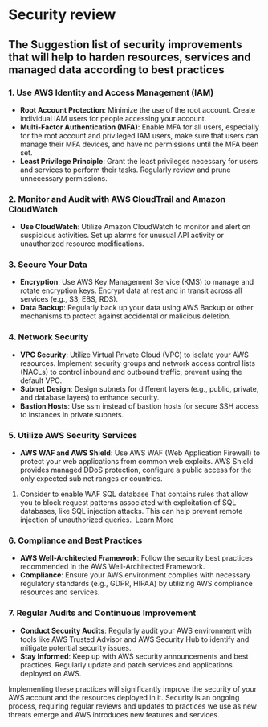 # Security review

## The Suggestion list of security improvements that will help to harden resources, services and managed data according to best practices

### 1. Use AWS Identity and Access Management (IAM)

- **Root Account Protection**: Minimize the use of the root account. Create individual IAM users for people accessing your account.
- **Multi-Factor Authentication (MFA)**: Enable MFA for all users, especially for the root account and privileged IAM users, make sure that users can manage their MFA devices, and have no permissions until the MFA been set.
- **Least Privilege Principle**: Grant the least privileges necessary for users and services to perform their tasks. Regularly review and prune unnecessary permissions.

### 2. Monitor and Audit with AWS CloudTrail and Amazon CloudWatch

- **Use CloudWatch**: Utilize Amazon CloudWatch to monitor and alert on suspicious activities. Set up alarms for unusual API activity or unauthorized resource modifications.

### 3. Secure Your Data

- **Encryption**: Use AWS Key Management Service (KMS) to manage and rotate encryption keys. Encrypt data at rest and in transit across all services (e.g., S3, EBS, RDS).
- **Data Backup**: Regularly back up your data using AWS Backup or other mechanisms to protect against accidental or malicious deletion.

### 4. Network Security

- **VPC Security**: Utilize Virtual Private Cloud (VPC) to isolate your AWS resources. Implement security groups and network access control lists (NACLs) to control inbound and outbound traffic, prevent using the default VPC.
- **Subnet Design**: Design subnets for different layers (e.g., public, private, and database layers) to enhance security.
- **Bastion Hosts**: Use ssm instead of bastion hosts for secure SSH access to instances in private subnets.

### 5. Utilize AWS Security Services

- **AWS WAF and AWS Shield**: Use AWS WAF (Web Application Firewall) to protect your web applications from common web exploits. AWS Shield provides managed DDoS protection, configure a public access for the only expected sub net ranges or countries.

 1. Consider to enable WAF SQL database That contains rules that allow you to block request patterns associated with exploitation of SQL databases, like SQL injection attacks. This can help prevent remote injection of unauthorized queries.  Learn More

### 6. Compliance and Best Practices

- **AWS Well-Architected Framework**: Follow the security best practices recommended in the AWS Well-Architected Framework.
- **Compliance**: Ensure your AWS environment complies with necessary regulatory standards (e.g., GDPR, HIPAA) by utilizing AWS compliance resources and services.

### 7. Regular Audits and Continuous Improvement

- **Conduct Security Audits**: Regularly audit your AWS environment with tools like AWS Trusted Advisor and AWS Security Hub to identify and mitigate potential security issues.
- **Stay Informed**: Keep up with AWS security announcements and best practices. Regularly update and patch services and applications deployed on AWS.

Implementing these practices will significantly improve the security of your AWS account and the resources deployed in it. Security is an ongoing process, requiring regular reviews and updates to practices we use as new threats emerge and AWS introduces new features and services.
